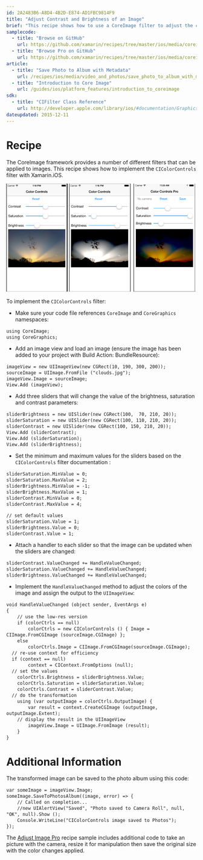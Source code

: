 ```yaml
---
id: 2A2483B6-A8D4-4B2D-E874-AD1FBC9814F9
title: "Adjust Contrast and Brightness of an Image"
brief: "This recipe shows how to use a CoreImage filter to adjust the contrast, saturation and brightness of an image."
samplecode:
  - title: "Browse on GitHub" 
    url: https://github.com/xamarin/recipes/tree/master/ios/media/coreimage/adjust_contrast_and_brightness_of_an_image/color_controls
  - title: "Browse Pro on GitHub" 
    url: https://github.com/xamarin/recipes/tree/master/ios/media/coreimage/adjust_contrast_and_brightness_of_an_image/color_controls_pro
article:
  - title: "Save Photo to Album with Metadata" 
    url: /recipes/ios/media/video_and_photos/save_photo_to_album_with_metadata
  - title: "Introduction to Core Image" 
    url: /guides/ios/platform_features/introduction_to_coreimage
sdk:
  - title: "CIFilter Class Reference" 
    url: http://developer.apple.com/library/ios/#documentation/GraphicsImaging/Reference/QuartzCoreFramework/Classes/CIFilter_Class/Reference/Reference.html
dateupdated: 2015-12-11
---
```


# Recipe

The CoreImage framework provides a number of different
filters that can be applied to images. This recipe shows how to implement the
`CIColorControls` filter with Xamarin.iOS.



 [ ![](Images/ColorControls.png)](Images/ColorControls.png)

To implement the `CIColorControls` filter:

-  Make sure your code file references `CoreImage` and `CoreGraphics` namespaces:


```
using CoreImage;
using CoreGraphics;
```

-  Add an image view and load an image (ensure the image has been added to your project with Build Action: BundleResource):


```
imageView = new UIImageView(new CGRect(10, 190, 300, 200));
sourceImage = UIImage.FromFile ("clouds.jpg");
imageView.Image = sourceImage;
View.Add (imageView);
```

-  Add three sliders that will change the value of the brightness, saturation and contrast parameters:


```
sliderBrightness = new UISlider(new CGRect(100,  70, 210, 20));
sliderSaturation = new UISlider(new CGRect(100, 110, 210, 20));
sliderContrast = new UISlider(new CGRect(100, 150, 210, 20));
View.Add (sliderContrast);
View.Add (sliderSaturation);
View.Add (sliderBrightness);
```

-  Set the minimum and maximum values for the sliders based on the `CIColorControls` filter documentation :


```
sliderSaturation.MinValue = 0;
sliderSaturation.MaxValue = 2;
sliderBrightness.MinValue = -1;
sliderBrightness.MaxValue = 1;
sliderContrast.MinValue = 0;
sliderContrast.MaxValue = 4;
```

```
// set default values
sliderSaturation.Value = 1;
sliderBrightness.Value = 0;
sliderContrast.Value = 1;
```

-  Attach a handler to each slider so that the image can be updated when the sliders are changed:


```
sliderContrast.ValueChanged += HandleValueChanged;
sliderSaturation.ValueChanged += HandleValueChanged;
sliderBrightness.ValueChanged += HandleValueChanged;
```

-  Implement the `HandleValueChanged` method to adjust the colors of the image and assign the output to the `UIImageView`:


```
void HandleValueChanged (object sender, EventArgs e)
{
	// use the low-res version
	if (colorCtrls == null)
		colorCtrls = new CIColorControls () { Image = CIImage.FromCGImage (sourceImage.CGImage) };
	else
		colorCtrls.Image = CIImage.FromCGImage(sourceImage.CGImage);
  // re-use context for efficiency
  if (context == null)
		context = CIContext.FromOptions (null);
  // set the values
	colorCtrls.Brightness = sliderBrightness.Value;
	colorCtrls.Saturation = sliderSaturation.Value;
	colorCtrls.Contrast = sliderContrast.Value;
  // do the transformation
	using (var outputImage = colorCtrls.OutputImage) {
		var result = context.CreateCGImage (outputImage, outputImage.Extent);
    // display the result in the UIImageView
		imageView.Image = UIImage.FromImage (result);
	}
}
```

# Additional Information

The transformed image can be saved to the photo album using this code:

```
var someImage = imageView.Image;
someImage.SaveToPhotosAlbum((image, error) => {
    // Called on completion...
    //new UIAlertView("Saved", "Photo saved to Camera Roll", null, "OK", null).Show ();
    Console.WriteLine("CIColorControls image saved to Photos");
});
```

The [Adjust Image Pro](https://github.com/xamarin/recipes/tree/master/ios/media/coreimage/adjust_contrast_and_brightness_of_an_image/color_controls_pro)
recipe sample includes additional code to take an picture with
the camera, resize it for manipulation then save the original size with the
color changes applied.

